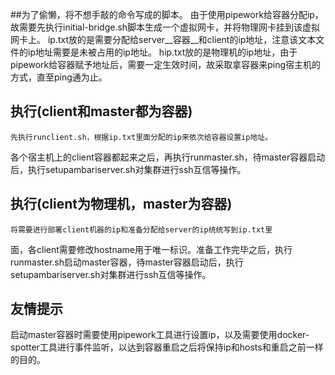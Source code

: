 ##为了偷懒，将不想手敲的命令写成的脚本。
由于使用pipework给容器分配ip，故需要先执行initial-bridge.sh脚本生成一个虚拟网卡，并将物理网卡挂到该虚拟网卡上。
ip.txt放的是需要分配给server__容器__和client的ip地址，注意该文本文件的ip地址需要是未被占用的ip地址。
hip.txt放的是物理机的ip地址，由于pipework给容器赋予地址后，需要一定生效时间，故采取拿容器来ping宿主机的方式，直至ping通为止。

## 执行(client和master都为容器)
	先执行runclient.sh，根据ip.txt里面分配的ip来依次给容器设置ip地址。
各个宿主机上的client容器都起来之后，再执行runmaster.sh，待master容器启动后，执行setupambariserver.sh对集群进行ssh互信等操作。

## 执行(client为物理机，master为容器)
	将需要进行部署client机器的ip和准备分配给server的ip统统写到ip.txt里
面，各client需要修改hostname用于唯一标识。准备工作完毕之后，执行runmaster.sh启动master容器，待master容器启动后，执行setupambariserver.sh对集群进行ssh互信等操作。

## 友情提示
启动master容器时需要使用pipework工具进行设置ip，以及需要使用docker-spotter工具进行事件监听，以达到容器重启之后将保持ip和hosts和重启之前一样的目的。